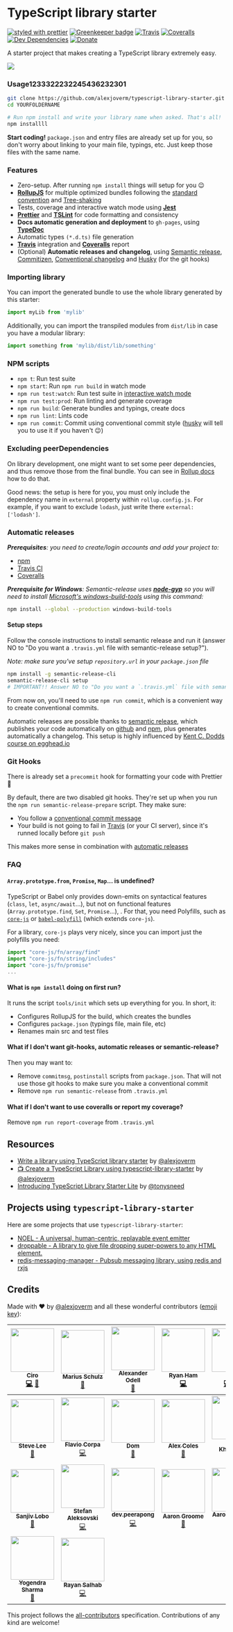 # TypeScript library starter

[![styled with prettier](https://img.shields.io/badge/styled_with-prettier-ff69b4.svg)](https://github.com/prettier/prettier)
[![Greenkeeper badge](https://badges.greenkeeper.io/alexjoverm/typescript-library-starter.svg)](https://greenkeeper.io/)
[![Travis](https://img.shields.io/travis/alexjoverm/typescript-library-starter.svg)](https://travis-ci.org/alexjoverm/typescript-library-starter)
[![Coveralls](https://img.shields.io/coveralls/alexjoverm/typescript-library-starter.svg)](https://coveralls.io/github/alexjoverm/typescript-library-starter)
[![Dev Dependencies](https://david-dm.org/alexjoverm/typescript-library-starter/dev-status.svg)](https://david-dm.org/alexjoverm/typescript-library-starter?type=dev)
[![Donate](https://img.shields.io/badge/donate-paypal-blue.svg)](https://paypal.me/AJoverMorales)

A starter project that makes creating a TypeScript library extremely easy.

![](https://i.imgur.com/opUmHp0.png)

### Usage1233322232245436232301

```bash
git clone https://github.com/alexjoverm/typescript-library-starter.git YOURFOLDERNAME
cd YOURFOLDERNAME

# Run npm install and write your library name when asked. That's all!
npm installll
```

**Start coding!** `package.json` and entry files are already set up for you, so don't worry about linking to your main file, typings, etc. Just keep those files with the same name.

### Features

 - Zero-setup. After running `npm install` things will setup for you :wink:
 - **[RollupJS](https://rollupjs.org/)** for multiple optimized bundles following the [standard convention](http://2ality.com/2017/04/setting-up-multi-platform-packages.html) and [Tree-shaking](https://alexjoverm.github.io/2017/03/06/Tree-shaking-with-Webpack-2-TypeScript-and-Babel/)
 - Tests, coverage and interactive watch mode using **[Jest](http://facebook.github.io/jest/)**
 - **[Prettier](https://github.com/prettier/prettier)** and **[TSLint](https://palantir.github.io/tslint/)** for code formatting and consistency
 - **Docs automatic generation and deployment** to `gh-pages`, using **[TypeDoc](http://typedoc.org/)**
 - Automatic types `(*.d.ts)` file generation
 - **[Travis](https://travis-ci.org)** integration and **[Coveralls](https://coveralls.io/)** report
 - (Optional) **Automatic releases and changelog**, using [Semantic release](https://github.com/semantic-release/semantic-release), [Commitizen](https://github.com/commitizen/cz-cli), [Conventional changelog](https://github.com/conventional-changelog/conventional-changelog) and [Husky](https://github.com/typicode/husky) (for the git hooks)

### Importing library

You can import the generated bundle to use the whole library generated by this starter:

```javascript
import myLib from 'mylib'
```

Additionally, you can import the transpiled modules from `dist/lib` in case you have a modular library:

```javascript
import something from 'mylib/dist/lib/something'
```

### NPM scripts

 - `npm t`: Run test suite
 - `npm start`: Run `npm run build` in watch mode
 - `npm run test:watch`: Run test suite in [interactive watch mode](http://facebook.github.io/jest/docs/cli.html#watch)
 - `npm run test:prod`: Run linting and generate coverage
 - `npm run build`: Generate bundles and typings, create docs
 - `npm run lint`: Lints code
 - `npm run commit`: Commit using conventional commit style ([husky](https://github.com/typicode/husky) will tell you to use it if you haven't :wink:)

### Excluding peerDependencies

On library development, one might want to set some peer dependencies, and thus remove those from the final bundle. You can see in [Rollup docs](https://rollupjs.org/#peer-dependencies) how to do that.

Good news: the setup is here for you, you must only include the dependency name in `external` property within `rollup.config.js`. For example, if you want to exclude `lodash`, just write there `external: ['lodash']`.

### Automatic releases

_**Prerequisites**: you need to create/login accounts and add your project to:_
 - [npm](https://www.npmjs.com/)
 - [Travis CI](https://travis-ci.org)
 - [Coveralls](https://coveralls.io)

_**Prerequisite for Windows**: Semantic-release uses
**[node-gyp](https://github.com/nodejs/node-gyp)** so you will need to
install
[Microsoft's windows-build-tools](https://github.com/felixrieseberg/windows-build-tools)
using this command:_

```bash
npm install --global --production windows-build-tools
```

#### Setup steps

Follow the console instructions to install semantic release and run it (answer NO to "Do you want a `.travis.yml` file with semantic-release setup?").

_Note: make sure you've setup `repository.url` in your `package.json` file_

```bash
npm install -g semantic-release-cli
semantic-release-cli setup
# IMPORTANT!! Answer NO to "Do you want a `.travis.yml` file with semantic-release setup?" question. It is already prepared for you :P
```

From now on, you'll need to use `npm run commit`, which is a convenient way to create conventional commits.

Automatic releases are possible thanks to [semantic release](https://github.com/semantic-release/semantic-release), which publishes your code automatically on [github](https://github.com/) and [npm](https://www.npmjs.com/), plus generates automatically a changelog. This setup is highly influenced by [Kent C. Dodds course on egghead.io](https://egghead.io/courses/how-to-write-an-open-source-javascript-library)

### Git Hooks

There is already set a `precommit` hook for formatting your code with Prettier :nail_care:

By default, there are two disabled git hooks. They're set up when you run the `npm run semantic-release-prepare` script. They make sure:
 - You follow a [conventional commit message](https://github.com/conventional-changelog/conventional-changelog)
 - Your build is not going to fail in [Travis](https://travis-ci.org) (or your CI server), since it's runned locally before `git push`

This makes more sense in combination with [automatic releases](#automatic-releases)

### FAQ

#### `Array.prototype.from`, `Promise`, `Map`... is undefined?

TypeScript or Babel only provides down-emits on syntactical features (`class`, `let`, `async/await`...), but not on functional features (`Array.prototype.find`, `Set`, `Promise`...), . For that, you need Polyfills, such as [`core-js`](https://github.com/zloirock/core-js) or [`babel-polyfill`](https://babeljs.io/docs/usage/polyfill/) (which extends `core-js`).

For a library, `core-js` plays very nicely, since you can import just the polyfills you need:

```javascript
import "core-js/fn/array/find"
import "core-js/fn/string/includes"
import "core-js/fn/promise"
...
```

#### What is `npm install` doing on first run?

It runs the script `tools/init` which sets up everything for you. In short, it:
 - Configures RollupJS for the build, which creates the bundles
 - Configures `package.json` (typings file, main file, etc)
 - Renames main src and test files

#### What if I don't want git-hooks, automatic releases or semantic-release?

Then you may want to:
 - Remove `commitmsg`, `postinstall` scripts from `package.json`. That will not use those git hooks to make sure you make a conventional commit
 - Remove `npm run semantic-release` from `.travis.yml`

#### What if I don't want to use coveralls or report my coverage?

Remove `npm run report-coverage` from `.travis.yml`

## Resources

- [Write a library using TypeScript library starter](https://dev.to/alexjoverm/write-a-library-using-typescript-library-starter) by [@alexjoverm](https://github.com/alexjoverm/)
- [📺 Create a TypeScript Library using typescript-library-starter](https://egghead.io/lessons/typescript-create-a-typescript-library-using-typescript-library-starter) by [@alexjoverm](https://github.com/alexjoverm/)
- [Introducing TypeScript Library Starter Lite](https://blog.tonysneed.com/2017/09/15/introducing-typescript-library-starter-lite/) by [@tonysneed](https://github.com/tonysneed)

## Projects using `typescript-library-starter`

Here are some projects that use `typescript-library-starter`:

- [NOEL - A universal, human-centric, replayable event emitter](https://github.com/lifenautjoe/noel)
- [droppable - A library to give file dropping super-powers to any HTML element.](https://github.com/lifenautjoe/droppable)
- [redis-messaging-manager - Pubsub messaging library, using redis and rxjs](https://github.com/tomyitav/redis-messaging-manager)

## Credits

Made with :heart: by [@alexjoverm](https://twitter.com/alexjoverm) and all these wonderful contributors ([emoji key](https://github.com/kentcdodds/all-contributors#emoji-key)):

<!-- ALL-CONTRIBUTORS-LIST:START - Do not remove or modify this section -->
<!-- prettier-ignore -->
| [<img src="https://avatars.githubusercontent.com/u/6052309?v=3" width="100px;"/><br /><sub><b>Ciro</b></sub>](https://www.linkedin.com/in/ciro-ivan-agulló-guarinos-42109376)<br />[💻](https://github.com/alexjoverm/typescript-library-starter/commits?author=k1r0s "Code") [🔧](#tool-k1r0s "Tools") | [<img src="https://avatars.githubusercontent.com/u/947523?v=3" width="100px;"/><br /><sub><b>Marius Schulz</b></sub>](https://blog.mariusschulz.com)<br />[📖](https://github.com/alexjoverm/typescript-library-starter/commits?author=mariusschulz "Documentation") | [<img src="https://avatars.githubusercontent.com/u/4152819?v=3" width="100px;"/><br /><sub><b>Alexander Odell</b></sub>](https://github.com/alextrastero)<br />[📖](https://github.com/alexjoverm/typescript-library-starter/commits?author=alextrastero "Documentation") |      [<img src="https://avatars1.githubusercontent.com/u/8728882?v=3" width="100px;"/><br /><sub><b>Ryan Ham</b></sub>](https://github.com/superamadeus)<br />[💻](https://github.com/alexjoverm/typescript-library-starter/commits?author=superamadeus "Code")      | [<img src="https://avatars1.githubusercontent.com/u/8458838?v=3" width="100px;"/><br /><sub><b>Chi</b></sub>](https://consiiii.me)<br />[💻](https://github.com/alexjoverm/typescript-library-starter/commits?author=ChinW "Code") [🔧](#tool-ChinW "Tools") [📖](https://github.com/alexjoverm/typescript-library-starter/commits?author=ChinW "Documentation") | [<img src="https://avatars2.githubusercontent.com/u/2856501?v=3" width="100px;"/><br /><sub><b>Matt Mazzola</b></sub>](https://github.com/mattmazzola)<br />[💻](https://github.com/alexjoverm/typescript-library-starter/commits?author=mattmazzola "Code") [🔧](#tool-mattmazzola "Tools") |      [<img src="https://avatars0.githubusercontent.com/u/2664047?v=3" width="100px;"/><br /><sub><b>Sergii Lischuk</b></sub>](http://leefrost.github.io)<br />[💻](https://github.com/alexjoverm/typescript-library-starter/commits?author=Leefrost "Code")       |
| :---------------------------------------------------------------------------------------------------------------------------------------------------------------------------------------------------------------------------------------------------------------------------------------------------: | :-----------------------------------------------------------------------------------------------------------------------------------------------------------------------------------------------------------------------------------------------------------------: | :----------------------------------------------------------------------------------------------------------------------------------------------------------------------------------------------------------------------------------------------------------------------: | :-----------------------------------------------------------------------------------------------------------------------------------------------------------------------------------------------------------------------------------------------------------------: | :-----------------------------------------------------------------------------------------------------------------------------------------------------------------------------------------------------------------------------------------------------------------------------------------------------------------------------------------------------------: | :----------------------------------------------------------------------------------------------------------------------------------------------------------------------------------------------------------------------------------------------------------------------------------------: | :--------------------------------------------------------------------------------------------------------------------------------------------------------------------------------------------------------------------------------------------------------------: |
|                                                            [<img src="https://avatars1.githubusercontent.com/u/618922?v=3" width="100px;"/><br /><sub><b>Steve Lee</b></sub>](http;//opendirective.com)<br />[🔧](#tool-SteveALee "Tools")                                                             |           [<img src="https://avatars0.githubusercontent.com/u/5127501?v=3" width="100px;"/><br /><sub><b>Flavio Corpa</b></sub>](http://flaviocorpa.com)<br />[💻](https://github.com/alexjoverm/typescript-library-starter/commits?author=kutyel "Code")            |                                                [<img src="https://avatars2.githubusercontent.com/u/22561997?v=3" width="100px;"/><br /><sub><b>Dom</b></sub>](https://github.com/foreggs)<br />[🔧](#tool-foreggs "Tools")                                                |           [<img src="https://avatars1.githubusercontent.com/u/755?v=4" width="100px;"/><br /><sub><b>Alex Coles</b></sub>](http://alexbcoles.com)<br />[📖](https://github.com/alexjoverm/typescript-library-starter/commits?author=myabc "Documentation")           |                                                                                 [<img src="https://avatars2.githubusercontent.com/u/1093738?v=4" width="100px;"/><br /><sub><b>David Khourshid</b></sub>](https://github.com/davidkpiano)<br />[🔧](#tool-davidkpiano "Tools")                                                                                 |           [<img src="https://avatars0.githubusercontent.com/u/7225802?v=4" width="100px;"/><br /><sub><b>Aarón García Hervás</b></sub>](https://aarongarciah.com)<br />[📖](https://github.com/alexjoverm/typescript-library-starter/commits?author=aarongarciah "Documentation")           |      [<img src="https://avatars2.githubusercontent.com/u/13683986?v=4" width="100px;"/><br /><sub><b>Jonathan Hart</b></sub>](https://www.stuajnht.co.uk)<br />[💻](https://github.com/alexjoverm/typescript-library-starter/commits?author=stuajnht "Code")      |
|                       [<img src="https://avatars0.githubusercontent.com/u/13509204?v=4" width="100px;"/><br /><sub><b>Sanjiv Lobo</b></sub>](https://github.com/Xndr7)<br />[📖](https://github.com/alexjoverm/typescript-library-starter/commits?author=Xndr7 "Documentation")                        |  [<img src="https://avatars3.githubusercontent.com/u/7473800?v=4" width="100px;"/><br /><sub><b>Stefan Aleksovski</b></sub>](https://github.com/sAleksovski)<br />[💻](https://github.com/alexjoverm/typescript-library-starter/commits?author=sAleksovski "Code")   |      [<img src="https://avatars2.githubusercontent.com/u/8853426?v=4" width="100px;"/><br /><sub><b>dev.peerapong</b></sub>](https://github.com/devpeerapong)<br />[💻](https://github.com/alexjoverm/typescript-library-starter/commits?author=devpeerapong "Code")      | [<img src="https://avatars0.githubusercontent.com/u/22260722?v=4" width="100px;"/><br /><sub><b>Aaron Groome</b></sub>](http://twitter.com/Racing5372)<br />[📖](https://github.com/alexjoverm/typescript-library-starter/commits?author=Racing5372 "Documentation") |                                                [<img src="https://avatars3.githubusercontent.com/u/180963?v=4" width="100px;"/><br /><sub><b>Aaron Reisman</b></sub>](https://github.com/lifeiscontent)<br />[💻](https://github.com/alexjoverm/typescript-library-starter/commits?author=lifeiscontent "Code")                                                |                   [<img src="https://avatars1.githubusercontent.com/u/32557482?v=4" width="100px;"/><br /><sub><b>kid-sk</b></sub>](https://github.com/kid-sk)<br />[📖](https://github.com/alexjoverm/typescript-library-starter/commits?author=kid-sk "Documentation")                    | [<img src="https://avatars0.githubusercontent.com/u/1503089?v=4" width="100px;"/><br /><sub><b>Andrea Gottardi</b></sub>](http://about.me/andreagot)<br />[📖](https://github.com/alexjoverm/typescript-library-starter/commits?author=AndreaGot "Documentation") |
|                  [<img src="https://avatars3.githubusercontent.com/u/1375860?v=4" width="100px;"/><br /><sub><b>Yogendra Sharma</b></sub>](http://TechiesEyes.com)<br />[📖](https://github.com/alexjoverm/typescript-library-starter/commits?author=Yogendra0Sharma "Documentation")                  |  [<img src="https://avatars3.githubusercontent.com/u/7407177?v=4" width="100px;"/><br /><sub><b>Rayan Salhab</b></sub>](http://linkedin.com/in/rayan-salhab/)<br />[💻](https://github.com/alexjoverm/typescript-library-starter/commits?author=cyphercodes "Code")  |
<!-- ALL-CONTRIBUTORS-LIST:END -->

This project follows the [all-contributors](https://github.com/kentcdodds/all-contributors) specification. Contributions of any kind are welcome!
